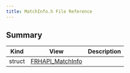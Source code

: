 ```yaml
---
title: MatchInfo.h File Reference
---
```


## Summary
| Kind | View | Description |
|------|------|-------------|
|struct|[FRHAPI_MatchInfo](/unreal-plugins/all/structfrhapi__matchinfo/#structFRHAPI__MatchInfo)||
